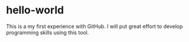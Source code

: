 # hello-world

This is a my first experience with GitHub.
I will put great effort to develop programming skills using this tool.

